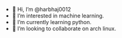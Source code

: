 - 👋 Hi, I’m @harbhaj0012
- 👀 I’m interested in machine learning.
- 🌱 I’m currently learning python.
- 💞️ I’m looking to collaborate on arch linux.
